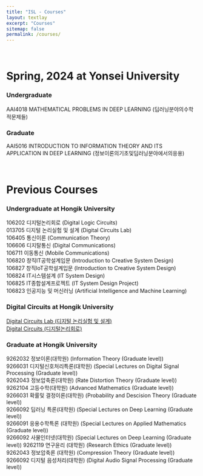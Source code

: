 ```yaml
--- 
title: "ISL - Courses"
layout: textlay
excerpt: "Courses"
sitemap: false
permalink: /courses/
---
```


<p>&nbsp;</p>

# Spring, 2024 at Yonsei University
### Undergraduate 
AAI4018 MATHEMATICAL PROBLEMS IN DEEP LEARNING (딥러닝분야의수학적문제들) <br />

### Graduate 
AAI5016 INTRODUCTION TO INFORMATION THEORY AND ITS APPLICATION IN DEEP LEARNING (정보이론의기초및딥러닝분야에서의응용) <br />


<p>&nbsp;</p>

# Previous Courses
### Undergraduate at Hongik University
106202 디지털논리회로 (Digital Logic Circuits) <br />
013705 디지털 논리실험 및 설계 (Digital Circuits Lab)  <br />
106405 통신이론 (Communication Theory)<br />
106606 디지탈통신 (Digital Communications)<br />
106711 이동통신 (Mobile Communications)<br />
106820 창직IT공학설계입문 (Introduction to Creative System Design)<br />
106827 창직IoT공학설계입문 (Introduction to Creative System Design)<br />
106824 IT시스템설계 (IT System Design)<br />
106825 IT종합설계프로젝트  (IT System Design Project)<br />
106823 인공지능 및 머신러닝 (Artificial Intelligence and Machine Learning)

### Digital Circuits at Hongik University
<a href="https://plain-rise-211.notion.site/2023-1-a33fcbf1f6744d20a06410859707fcc5">Digital Circuits Lab (디지털 논리실험 및 설계)</a><br />
<a href="https://plain-rise-211.notion.site/2023-1-170fc5920f7f428594ed31f049004f9c">Digital Circuits (디지털논리회로)</a>

### Graduate at Hongik University
9262032 정보이론(대학원) (Information Theory (Graduate level))<br />
9266031 디지털신호처리특론(대학원) (Special Lectures on Digital Signal Processing (Graduate level))<br />
9262043 정보압축론(대학원) (Rate Distortion Theory (Graduate level))<br />
9262104 고등수학(대학원) (Advanced Mathematics (Graduate level))<br />
9266031 확률및 결정이론(대학원) (Probability and Descision Theory (Graduate level)) <br />
9266092 딥러닝 특론(대학원) (Special Lectures on Deep Learning (Graduate level)) <br />
9266091 응용수학특론 (대학원) (Special Lectures on Applied Mathematics (Graduate level)) <br />
9266092 사물인터넷(대학원) (Special Lectures on Deep Learning (Graduate level))
9262119 연구윤리 (대학원) (Research Ethics (Graduate level)) <br />
9262043 정보압축론 (대학원) (Compression Theory (Graduate level)) <br />
9266092 디지털 음성처리(대학원) (Digital Audio Signal Processing (Graduate level))
